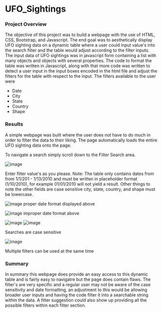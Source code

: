 # UFO_Sightings

### Project Overview

The objective of this project was to build a webpage with the use of HTML, CSS, Bootstrap, and Javascript. The end goal was to aesthetically display UFO sighting data on a dynamic table where a user could input value's into the search filter and the table would adjust according to the filter inputs. The input data of UFO sightings was in javascript form containing a list with many objects and objects with several properties. The code to format the table was written in Javascript, along with that more code was written to detect a user input in the input boxes encoded in the html file and adjust the filters for the table with respect to the input. 
The filters available to the user were 
* Date
* City 
* State
* Country
* Shape

### Results
A simple webpage was built where the user does not have to do much in order to filter the data to their liking. 
The page automatically loads the entire UFO sighting data onto the page. 

To navigate a search simply scroll down to the Filter Search area. 

![image](https://user-images.githubusercontent.com/85713568/138876217-7d126eac-7f33-45da-80b2-b58d249d6e6f.png)

Enter filter value's as you please. Note: The table only contains dates from from 1/1/201 - 1/13/2010 and must be written in placeholder format (1/10/2010), for example 01/01/2010 will not yield a result. Other things to note the other fields are case sensitive city, state, country, and shape must be lowercase.

![image](https://user-images.githubusercontent.com/85713568/138876745-6a6ca704-ce44-4875-8289-2fec1b896d5a.png)
proper date format displayed above

![image](https://user-images.githubusercontent.com/85713568/138876808-58c4cc2e-0f82-48d5-8e32-fdb11bd3425b.png)
improper date format above

![image](https://user-images.githubusercontent.com/85713568/138876976-2bc7dc6b-a7bb-4a58-9510-a242524e7386.png)
![image](https://user-images.githubusercontent.com/85713568/138877026-ad22c1e8-4a4d-40cf-90a1-be4854cb4d21.png)

Searches are case sensitive

![image](https://user-images.githubusercontent.com/85713568/138877184-0072a60c-5950-4b7f-874e-99478b2b1596.png)

Multiple filters can be used at the same time


### Summary
In summary this webpage does provide an easy access to this dynamic table and is fairly easy to navigatre but the page does contain flaws. 
The filter's are very specific and a regular user may not be aware of the case sensitivity and date formatting, an adjustment to this would be allowing broader user inputs and having the code filter it into a searchable string within the data.
A filter suggestion could also show up providing all the possible filters within each filter section.

